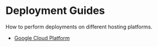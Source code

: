# Deployment Guides

How to perform deployments on different hosting platforms.

* [Google Cloud Platform](./google-cloud-platform/README.md)
